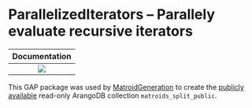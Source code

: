 # ParallelizedIterators – Parallely evaluate recursive iterators

| **Documentation**                       |
|:---------------------------------------:|
| [![][docs-stable-img]][docs-stable-url] |

[docs-stable-img]: https://img.shields.io/badge/docs-stable-blue.svg
[docs-stable-url]: https://homalg-project.github.io/ParallelizedIterators/doc/chap0.html

This GAP package was used by [MatroidGeneration](https://github.com/homalg-project/MatroidGeneration) to create the [publicly available](https://matroid.mathematik.uni-siegen.de/) read-only ArangoDB collection `matroids_split_public`.
